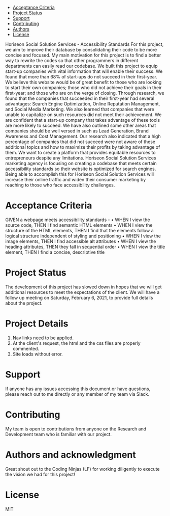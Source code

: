 * [Acceptance Criteria](#acceptancecriteria)
* [Project Status](#projectstatus)
* [Support](#support)
* [Contributing](#contributing)
* [Authors](#authors)
* [License](#license)

Horiseon Social Solution Services - Accessibility Standards 
For this project, we aim to improve their database by consolidating their code to be more concise and focused.  My main motivation for this project is to find a better way to rewrite the codes so that other programmers in different departments can easily read our codebase. We built this project to equip start-up companies with vital information that will enable their success. We found that more than 68% of start-ups do not succeed in their first-year.  We believe this website would be of great benefit to those who are looking to start their own companies; those who did not achieve their goals in their first-year; and those who are on the verge of closing.  Through research, we found that the companies that succeeded in their first-year had several advantages: Search Engine Optimization, Online Reputation Management, and Social Media Marketing. We also learned that companies that were unable to capitalize on such resources did not meet their achievement. We are confident that a start-up company that takes advantage of these tools are more likely to succeed. We have also outlined some other areas that companies should be well versed in such as Lead Generation, Brand Awareness and Cost Management. Our research also indicated that a high percentage of companies that did not succeed were not aware of these additional topics and how to maximize their profits by taking advantage of them. We want to create a platform that provides equitable resources to entrepreneurs despite any limitations.  Horiseon Social Solution Services marketing agency is focusing on creating a codebase that meets certain accessibility standards so their website is optimized for search engines.  Being able to accomplish this for Horiseon Social Solution Services will increase their online traffic and widen their consumer marketing by reaching to those who face accessibility challenges.  

# Acceptance Criteria
GIVEN a webpage meets accessibility standards - 
•	WHEN I view the source code, THEN I find semantic HTML elements
•	WHEN I view the structure of the HTML elements, THEN I find that the elements follow a logical structure independent of styling and positioning
•	WHEN I view the image elements, THEN I find accessible alt attributes
•	WHEN I view the heading attributes, THEN they fall in sequential order
•	WHEN I view the title element, THEN I find a concise, descriptive title

# Project Status
The development of this project has slowed down in hopes that we will get additional resources to meet the expectations of the client. We will have a follow up meeting on Saturday, February 6, 2021, to provide full details about the project. 

# Project Details
1. Nav links need to be applied. 
2. At the client's request, the html and the css files are properly commented. 
3. Site loads without error.

# Support
If anyone has any issues accessing this document or have questions, please reach out to me directly or any member of my team via Slack. 

# Contributing
My team is open to contributions from anyone on the Research and Development team who is familiar with our project. 

# Authors and acknowledgment
Great shout out to the Coding Ninjas (LF) for working diligently to execute the vision we had for this project!

# License
MIT
